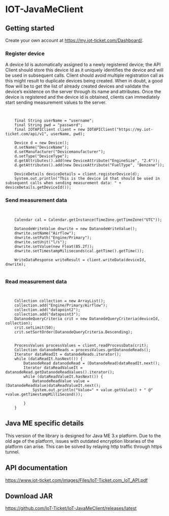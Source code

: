 # IOT-JavaMeClient

## Getting started

Create your own account at https://my.iot-ticket.com/Dashboard/.

### Register device

A device Id is automatically assigned to a newly registered device; the API Client should store this
device Id as it uniquely identifies the device and will be used in subsequent calls. Client should
avoid multiple registration call as this might result to duplicate devices being created. When
in doubt, a good flow will be to get the list of already created devices and validate the device’s
existence on the server through its name and attributes. Once the device is registered and the
device id is obtained, clients can immediately start sending measurement values to the server.

<pre><code>

    final String userName = "username";
    final String pwd = "password";
    final IOTAPIClient client = new IOTAPIClient("https://my.iot-ticket.com/api/v1", userName, pwd);

    Device d = new Device();
    d.setName("DeviceName");
    d.setManufacturer("Devicemanufacturer");
    d.setType("DeviceType");
    d.getAttributes().add(new DeviceAttribute("EngineSize", "2.4"));
    d.getAttributes().add(new DeviceAttribute("FuelType", "Benzene"));

    DeviceDetails deviceDetails = client.registerDevice(d);
    System.out.println("This is the device id that should be used in subsequent calls when sending measurement data: " + deviceDetails.getDeviceId());
</code></pre>

### Send measurement data

<pre><code>

    Calendar cal = Calendar.getInstance(TimeZone.getTimeZone("UTC"));

    DatanodeWriteValue dnwrite = new DatanodeWriteValue();
    dnwrite.setName("Airflow");
    dnwrite.setPath("Engine/Primary");
    dnwrite.setUnit("l/s");
    dnwrite.setValue(new Float(85.2f));
    dnwrite.setTimestampMiliseconds(cal.getTime().getTime());

    WriteDataResponse writeResult = client.writeData(deviceId, dnwrite);
     
</code></pre>

### Read measurement data
<pre><code>

    Collection collection = new ArrayList();
    collection.add("Engine/Primary/Airflow");
    collection.add("datapoint2");
    collection.add("datapoint3");
    DatanodeQueryCriteria crit = new DatanodeQueryCriteria(deviceId, collection);
    crit.setLimit(50);
    crit.setSortOrder(DatanodeQueryCriteria.Descending);


    ProcessValues processValues = client.readProcessData(crit);
    Collection datanodeReads = processValues.getDatanodeReads();
    Iterator dataReadIt = datanodeReads.iterator();
    while (dataReadIt.hasNext()) {
        DatanodeRead datanodeRead = (DatanodeRead)dataReadIt.next();
        Iterator dataReadValueIt = datanodeRead.getDatanodeReadValues().iterator();
        while (dataReadValueIt.hasNext()) {
            DatanodeReadValue value = (DatanodeReadValue)dataReadValueIt.next();
            System.out.println("Value=" + value.getValue() + " @" +value.getTimestampMilliSecond());

        }
    }
</code></pre>

## Java ME specific details

This version of the library is designed for Java ME 3.x platform. Due to the old age of the platform, 
issues with outdated encryption libraries of the platform can arise. This can be solved by relaying http
traffic through https tunnel.

## API documentation

https://www.iot-ticket.com/images/Files/IoT-Ticket.com_IoT_API.pdf


## Download JAR

https://github.com/IoT-Ticket/IoT-JavaMeClient/releases/latest
